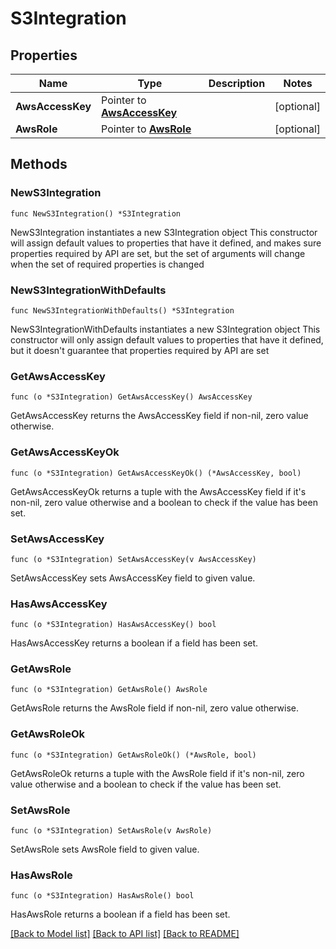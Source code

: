 # S3Integration

## Properties

Name | Type | Description | Notes
------------ | ------------- | ------------- | -------------
**AwsAccessKey** | Pointer to [**AwsAccessKey**](AwsAccessKey.md) |  | [optional] 
**AwsRole** | Pointer to [**AwsRole**](AwsRole.md) |  | [optional] 

## Methods

### NewS3Integration

`func NewS3Integration() *S3Integration`

NewS3Integration instantiates a new S3Integration object
This constructor will assign default values to properties that have it defined,
and makes sure properties required by API are set, but the set of arguments
will change when the set of required properties is changed

### NewS3IntegrationWithDefaults

`func NewS3IntegrationWithDefaults() *S3Integration`

NewS3IntegrationWithDefaults instantiates a new S3Integration object
This constructor will only assign default values to properties that have it defined,
but it doesn't guarantee that properties required by API are set

### GetAwsAccessKey

`func (o *S3Integration) GetAwsAccessKey() AwsAccessKey`

GetAwsAccessKey returns the AwsAccessKey field if non-nil, zero value otherwise.

### GetAwsAccessKeyOk

`func (o *S3Integration) GetAwsAccessKeyOk() (*AwsAccessKey, bool)`

GetAwsAccessKeyOk returns a tuple with the AwsAccessKey field if it's non-nil, zero value otherwise
and a boolean to check if the value has been set.

### SetAwsAccessKey

`func (o *S3Integration) SetAwsAccessKey(v AwsAccessKey)`

SetAwsAccessKey sets AwsAccessKey field to given value.

### HasAwsAccessKey

`func (o *S3Integration) HasAwsAccessKey() bool`

HasAwsAccessKey returns a boolean if a field has been set.

### GetAwsRole

`func (o *S3Integration) GetAwsRole() AwsRole`

GetAwsRole returns the AwsRole field if non-nil, zero value otherwise.

### GetAwsRoleOk

`func (o *S3Integration) GetAwsRoleOk() (*AwsRole, bool)`

GetAwsRoleOk returns a tuple with the AwsRole field if it's non-nil, zero value otherwise
and a boolean to check if the value has been set.

### SetAwsRole

`func (o *S3Integration) SetAwsRole(v AwsRole)`

SetAwsRole sets AwsRole field to given value.

### HasAwsRole

`func (o *S3Integration) HasAwsRole() bool`

HasAwsRole returns a boolean if a field has been set.


[[Back to Model list]](../README.md#documentation-for-models) [[Back to API list]](../README.md#documentation-for-api-endpoints) [[Back to README]](../README.md)


